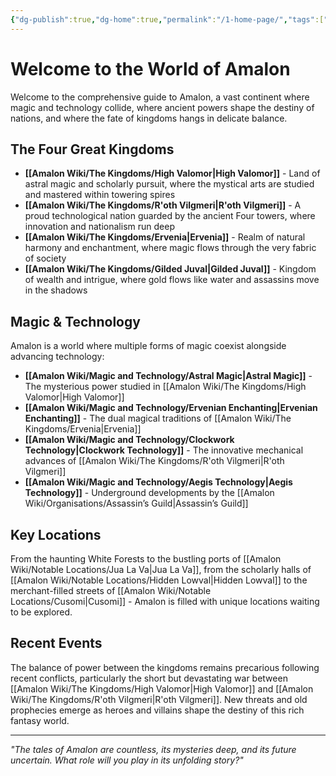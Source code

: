 ```yaml
---
{"dg-publish":true,"dg-home":true,"permalink":"/1-home-page/","tags":["gardenEntry"],"dgPassFrontmatter":true,"noteIcon":""}
---
```


# Welcome to the World of Amalon
Welcome to the comprehensive guide to Amalon, a vast continent where magic and technology collide, where ancient powers shape the destiny of nations, and where the fate of kingdoms hangs in delicate balance.

## The Four Great Kingdoms
- **[[Amalon Wiki/The Kingdoms/High Valomor\|High Valomor]]** - Land of astral magic and scholarly pursuit, where the mystical arts are studied and mastered within towering spires
- **[[Amalon Wiki/The Kingdoms/R'oth Vilgmeri\|R'oth Vilgmeri]]** - A proud technological nation guarded by the ancient Four towers, where innovation and nationalism run deep
- **[[Amalon Wiki/The Kingdoms/Ervenia\|Ervenia]]** - Realm of natural harmony and enchantment, where magic flows through the very fabric of society
- **[[Amalon Wiki/The Kingdoms/Gilded Juval\|Gilded Juval]]** - Kingdom of wealth and intrigue, where gold flows like water and assassins move in the shadows

## Magic & Technology 
Amalon is a world where multiple forms of magic coexist alongside advancing technology:
- **[[Amalon Wiki/Magic and Technology/Astral Magic\|Astral Magic]]** - The mysterious power studied in [[Amalon Wiki/The Kingdoms/High Valomor\|High Valomor]]
- **[[Amalon Wiki/Magic and Technology/Ervenian Enchanting\|Ervenian Enchanting]]** - The dual magical traditions of [[Amalon Wiki/The Kingdoms/Ervenia\|Ervenia]]
- **[[Amalon Wiki/Magic and Technology/Clockwork Technology\|Clockwork Technology]]** - The innovative mechanical advances of [[Amalon Wiki/The Kingdoms/R'oth Vilgmeri\|R'oth Vilgmeri]]
- **[[Amalon Wiki/Magic and Technology/Aegis Technology\|Aegis Technology]]** - Underground developments by the [[Amalon Wiki/Organisations/Assassin’s Guild\|Assassin’s Guild]]

## Key Locations
From the haunting White Forests to the bustling ports of [[Amalon Wiki/Notable Locations/Jua La Va\|Jua La Va]], from the scholarly halls of [[Amalon Wiki/Notable Locations/Hidden Lowval\|Hidden Lowval]] to the merchant-filled streets of [[Amalon Wiki/Notable Locations/Cusomi\|Cusomi]] - Amalon is filled with unique locations waiting to be explored.

## Recent Events
The balance of power between the kingdoms remains precarious following recent conflicts, particularly the short but devastating war between [[Amalon Wiki/The Kingdoms/High Valomor\|High Valomor]] and [[Amalon Wiki/The Kingdoms/R'oth Vilgmeri\|R'oth Vilgmeri]]. New threats and old prophecies emerge as heroes and villains shape the destiny of this rich fantasy world.

---
*"The tales of Amalon are countless, its mysteries deep, and its future uncertain. What role will you play in its unfolding story?"*